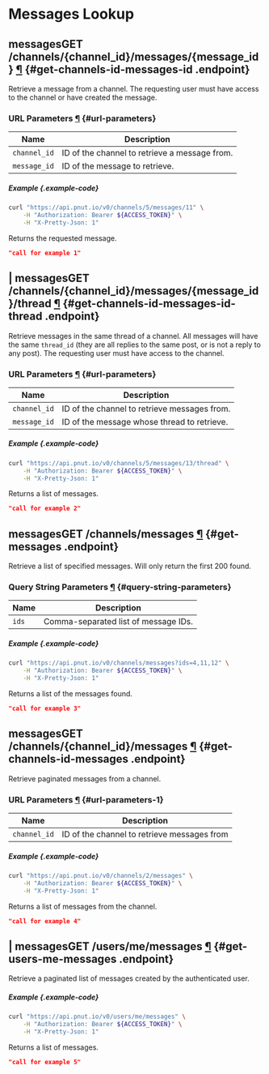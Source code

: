 # Messages Lookup



## <span class="endpoint-meta"><i class="fas fa-lock"></i> messages</span><span class="method method-get">GET</span> /channels/<span class="call-param">{channel_id}</span>/messages/<span class="call-param">{message_id}</span> [&para;](#get-channels-id-messages-id) {#get-channels-id-messages-id .endpoint}

Retrieve a message from a channel. The requesting user must have access to the channel or have created the message.

### URL Parameters [&para;](#url-parameters) {#url-parameters}

Name|Description
-|-
`channel_id`|ID of the channel to retrieve a message from.
`message_id`|ID of the message to retrieve.


##### Example {.example-code}

```bash
curl "https://api.pnut.io/v0/channels/5/messages/11" \
    -H "Authorization: Bearer ${ACCESS_TOKEN}" \
    -H "X-Pretty-Json: 1"
```

Returns the requested message.

```json
"call for example 1"
```



## <span class="endpoint-meta"><i class="fas fa-lock"></i> | <i class="fas fa-user"></i> messages</span><span class="method method-get">GET</span> /channels/<span class="call-param">{channel_id}</span>/messages/<span class="call-param">{message_id}</span>/thread [&para;](#get-channels-id-messages-id-thread) {#get-channels-id-messages-id-thread .endpoint}

Retrieve messages in the same thread of a channel. All messages will have the same `thread_id` (they are all replies to the same post, or is not a reply to any post). The requesting user must have access to the channel.

### URL Parameters [&para;](#url-parameters) {#url-parameters}

Name|Description
-|-
`channel_id`|ID of the channel to retrieve messages from.
`message_id`|ID of the message whose thread to retrieve.


##### Example {.example-code}

```bash
curl "https://api.pnut.io/v0/channels/5/messages/13/thread" \
    -H "Authorization: Bearer ${ACCESS_TOKEN}" \
    -H "X-Pretty-Json: 1"
```

Returns a list of messages.

```json
"call for example 2"
```



## <span class="endpoint-meta"><i class="fas fa-lock"></i> messages</span><span class="method method-get">GET</span> /channels/messages [&para;](#get-messages) {#get-messages .endpoint}

Retrieve a list of specified messages. Will only return the first 200 found.

### Query String Parameters [&para;](#query-string-parameters) {#query-string-parameters}

Name|Description
-|-
`ids`|Comma-separated list of message IDs.

##### Example {.example-code}

```bash
curl "https://api.pnut.io/v0/channels/messages?ids=4,11,12" \
    -H "Authorization: Bearer ${ACCESS_TOKEN}" \
    -H "X-Pretty-Json: 1"
```

Returns a list of the messages found.

```json
"call for example 3"
```


## <span class="endpoint-meta"><i class="fas fa-lock"></i> messages</span><span class="method method-get">GET</span> /channels/<span class="call-param">{channel_id}</span>/messages [&para;](#get-channels-id-messages) {#get-channels-id-messages .endpoint}

Retrieve paginated messages from a channel.

### URL Parameters [&para;](#url-parameters-1) {#url-parameters-1}

Name|Description
-|-
`channel_id`|ID of the channel to retrieve messages from

##### Example {.example-code}

```bash
curl "https://api.pnut.io/v0/channels/2/messages" \
    -H "Authorization: Bearer ${ACCESS_TOKEN}" \
    -H "X-Pretty-Json: 1"
```

Returns a list of messages from the channel.

```json
"call for example 4"
```


## <span class="endpoint-meta"><i class="fas fa-lock"></i> | <i class="fas fa-user"></i> messages</span><span class="method method-get">GET</span> /users/me/messages [&para;](#get-users-me-messages) {#get-users-me-messages .endpoint}

Retrieve a paginated list of messages created by the authenticated user.

##### Example {.example-code}

```bash
curl "https://api.pnut.io/v0/users/me/messages" \
    -H "Authorization: Bearer ${ACCESS_TOKEN}" \
    -H "X-Pretty-Json: 1"
```

Returns a list of messages.

```json
"call for example 5"
```